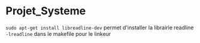 # Projet_Systeme

`sudo apt-get install libreadline-dev` permet d'installer la librairie readline  
`-lreadline` dans le makefile pour le linkeur  
